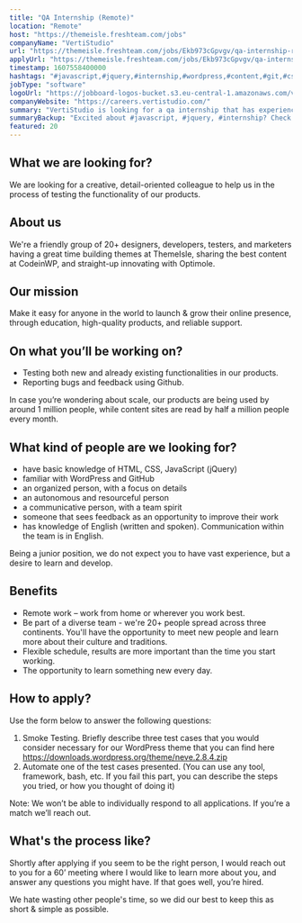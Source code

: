 ```yaml
---
title: "QA Internship (Remote)"
location: "Remote"
host: "https://themeisle.freshteam.com/jobs"
companyName: "VertiStudio"
url: "https://themeisle.freshteam.com/jobs/Ekb973cGpvgv/qa-internship-remote"
applyUrl: "https://themeisle.freshteam.com/jobs/Ekb973cGpvgv/qa-internship-remote#applicant-form"
timestamp: 1607558400000
hashtags: "#javascript,#jquery,#internship,#wordpress,#content,#git,#css,#html,#marketing,#ui/ux"
jobType: "software"
logoUrl: "https://jobboard-logos-bucket.s3.eu-central-1.amazonaws.com/vertistudio"
companyWebsite: "https://careers.vertistudio.com/"
summary: "VertiStudio is looking for a qa internship that has experience in: experience in: #javascript, #jquery, #internship."
summaryBackup: "Excited about #javascript, #jquery, #internship? Check out this job post!"
featured: 20
---
```


## What we are looking for?

We are looking for a creative, detail-oriented colleague to help us in the process of testing the functionality of our products.

## About us

We're a friendly group of 20+ designers, developers, testers, and marketers having a great time building themes at ThemeIsle, sharing the best content at CodeinWP, and straight-up innovating with Optimole.

## Our mission

Make it easy for anyone in the world to launch & grow their online presence, through education, high-quality products, and reliable support.

## On what you’ll be working on?

*   Testing both new and already existing functionalities in our products.
*   Reporting bugs and feedback using Github.

In case you’re wondering about scale, our products are being used by around 1 million people, while content sites are read by half a million people every month.

## What kind of people are we looking for?

*   have basic knowledge of HTML, CSS, JavaScript (jQuery)
*   familiar with WordPress and GitHub
*   an organized person, with a focus on details
*   an autonomous and resourceful person
*   a communicative person, with a team spirit
*   someone that sees feedback as an opportunity to improve their work
*   has knowledge of English (written and spoken). Communication within the team is in English.

Being a junior position, we do not expect you to have vast experience, but a desire to learn and develop.

## Benefits

*   Remote work – work from home or wherever you work best.
*   Be part of a diverse team - we're 20+ people spread across three continents. You'll have the opportunity to meet new people and learn more about their culture and traditions.
*   Flexible schedule, results are more important than the time you start working.
*   The opportunity to learn something new every day.

## How to apply?

Use the form below to answer the following questions: 

1.  Smoke Testing. Briefly describe three test cases that you would consider necessary for our WordPress theme that you can find here https://downloads.wordpress.org/theme/neve.2.8.4.zip
2.  Automate one of the test cases presented. (You can use any tool, framework, bash, etc. If you fail this part, you can describe the steps you tried, or how you thought of doing it)

Note: We won’t be able to individually respond to all applications. If you’re a match we’ll reach out.

## What's the process like?

Shortly after applying if you seem to be the right person, I would reach out to you for a 60’ meeting where I would like to learn more about you, and answer any questions you might have. If that goes well, you’re hired.

We hate wasting other people's time, so we did our best to keep this as short & simple as possible.
